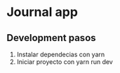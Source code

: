 # Journal app

## Development pasos

1. Instalar dependecias con yarn
2. Iniciar proyecto con yarn run dev